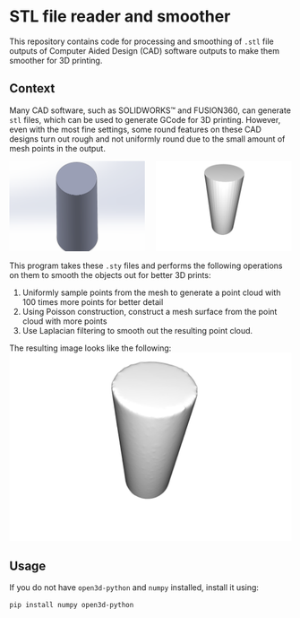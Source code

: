 # STL file reader and smoother

This repository contains code for processing and smoothing of `.stl` file outputs of Computer Aided Design (CAD) 
software outputs to make them smoother for 3D printing.

## Context
Many CAD software, such as SOLIDWORKS&trade; and FUSION360, can generate `stl` files, which can be used to generate 
GCode for 3D printing. However, even with the most fine settings, some round features on these CAD designs turn out 
rough and not uniformly round due to the small amount of mesh points in the output.

<div style="display:flex">
     <div style="flex:1;padding-right:10px;">
          <img src="docs/img_2_.png" alt="Image of original CAD model"/>
     </div>
     <div style="flex:1;padding-left:10px;">
          <img src="docs/img_.png" alt="Image of 3D printed component"/>
     </div>
</div>

This program takes these `.sty` files and performs the following operations on them to smooth the objects out for better 
3D prints:
1. Uniformly sample points from the mesh to generate a point cloud with 100 times more points for better detail
2. Using Poisson construction, construct a mesh surface from the point cloud with more points
3. Use Laplacian filtering to smooth out the resulting point cloud.

The resulting image looks like the following:
![Resulting Image](docs/img_1_.png)

## Usage
If you do not have `open3d-python` and `numpy` installed, install it using:
```commandline
pip install numpy open3d-python
```


